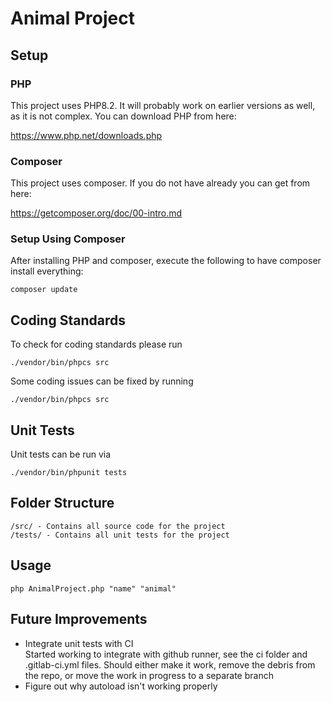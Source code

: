# Animal Project

## Setup
### PHP
This project uses PHP8.2. It will probably work on earlier versions as well, as it is not complex. You can download PHP from here:

https://www.php.net/downloads.php

### Composer
This project uses composer. If you do not have already you can get from here:

https://getcomposer.org/doc/00-intro.md

### Setup Using Composer
After installing PHP and composer, execute the following to have composer install everything:
```
composer update
```

## Coding Standards
To check for coding standards please run
```
./vendor/bin/phpcs src
```
Some coding issues can be fixed by running
```
./vendor/bin/phpcs src
```
## Unit Tests
Unit tests can be run via
```
./vendor/bin/phpunit tests
```
## Folder Structure
```
/src/ - Contains all source code for the project
/tests/ - Contains all unit tests for the project
```
## Usage
    php AnimalProject.php "name" "animal"

## Future Improvements
* Integrate unit tests with CI\
Started working to integrate with github runner, see the ci folder and .gitlab-ci.yml files. Should either make it work, remove the debris from the repo, or move the work in progress to a separate branch
* Figure out why autoload isn't working properly